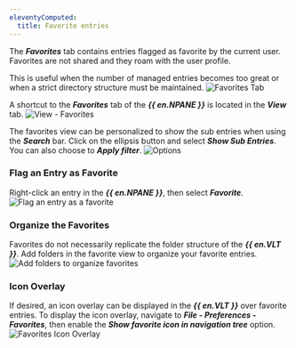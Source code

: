 ```yaml
---
eleventyComputed:
  title: Favorite entries
---
```

The ***Favorites*** tab contains entries flagged as favorite by the current user. Favorites are not shared and they roam with the user profile.

This is useful when the number of managed entries becomes too great or when a strict directory structure must be maintained.
![Favorites Tab](https://cdnweb.devolutions.net/docs/en/rdm/mac/clip6007.png)

A shortcut to the ***Favorites*** tab of the ***{{ en.NPANE }}*** is located in the ***View*** tab.
![View - Favorites](https://cdnweb.devolutions.net/docs/en/rdm/mac/RDMMac2002.png)

The favorites view can be personalized to show the sub entries when using the ***Search*** bar. Click on the ellipsis button and select ***Show Sub Entries***. You can also choose to ***Apply filter***.
![Options](https://cdnweb.devolutions.net/docs/en/rdm/mac/RDMMac2001.png)

### Flag an Entry as Favorite

Right-click an entry in the ***{{ en.NPANE }}***, then select ***Favorite***.
![Flag an entry as a favorite](https://cdnweb.devolutions.net/docs/en/rdm/mac/RDMMac2003.png)

### Organize the Favorites

Favorites do not necessarily replicate the folder structure of the ***{{ en.VLT }}***. Add folders in the favorite view to organize your favorite entries.
![Add folders to organize favorites](https://cdnweb.devolutions.net/docs/en/rdm/mac/RDMMac2004.png)

### Icon Overlay

If desired, an icon overlay can be displayed in the ***{{ en.VLT }}*** over favorite entries. To display the icon overlay, navigate to ***File - Preferences - Favorites***, then enable the ***Show favorite icon in navigation tree*** option.
![Favorites Icon Overlay](https://cdnweb.devolutions.net/docs/en/rdm/mac/RDMMac2007.png)

